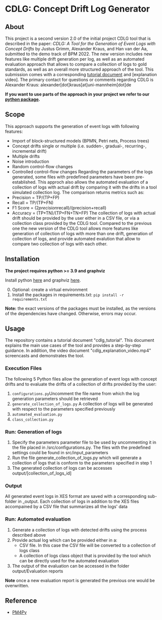 CDLG: Concept Drift Log Generator
====

About
---
This project is a second version 2.0 of the initial project CDLG tool that is described in the paper: _CDLG: A Tool for the Generation of Event Logs with Concept Drifts_ by Justus Grimm, Alexander Kraus, and Han van der Aa, submitted to the demo track of BPM 2022. The new version includes new features like multiple drift generation per log, as well as an automated evaluation approach that allows to compare a collection of logs to gold standards, as well as an overall more structured approach of the tool.
This submission comes with a corresponding [tutorial document](https://gitlab.uni-mannheim.de/processanalytics/cdlg_tool/-/blob/main/cdlg_tutorial.pdf) and [explanation video].
The primary contact for questions or comments regarding CDLG is Alexander Kraus: alexander[dot]kraus[at]uni-mannheim[dot]de 

**If you want to use parts of the approach in your project we refer to our [python package](https://gitlab.uni-mannheim.de/processanalytics/cdlg-package).**

Scope
---
This approach supports the generation of event logs with following features:
* Import of block-structured models (BPMN, Petri nets, Process trees)
* Concept drifts single or multiple (i.e. sudden-, gradual-, recurring-, incremental drift)
* Multiple drifts
* Noise introduction
* Random control-flow changes
* Controlled control-flow changes
Regarding the parameters of the logs generated, some files with predefined parameters have been pre-established. 
This approch also allows the automated evaluation of a collection of logs with actual drift by comparing it with the drifts in a tool simulated collection log. The comparison returns metrics such as:
* Precision = TP/(TP+FP)
* Recall = TP/(TP+FN)
* F1 Score = (2*precision*recall)/(precision+recall)
* Accuracy  = (TP+TN)/(TP+FN+TN+FP)
The collection of logs with actual drift should be provided by the user either in a CSV file, or via a collection class provided by the CDLG tool. Compared to the previous one the new version of the CDLG tool allows more features like generation of collection of logs with more than one drift, generation of collection of logs, and provide automated evalution that allow to compare two collection of logs with each other. 


Installation
---
**The project requires python >= 3.9 and graphviz**

Install python [here](https://www.python.org/downloads/) and graphviz [here](https://graphviz.org/download/).

0. Optional: create a virtual environment 
1. Install the packages in requirements.txt: <code>pip install -r requirements.txt</code>

**Note:** the exact versions of the packages must be installed, as the versions of the dependencies have changed.
Otherwise, errors may occur.


Usage
---
The repository contains a tutorial document "cdlg_tutorial". This document explains the main use cases of the tool and provides a step-by-step guidance. In addition, the video document "cdlg_explanation_video.mp4" screencasts and demonstrates the tool.

### Execution Files ###

The following 5 Python files allow the generation of event logs with concept drifts and to evaluate the drifts of a collection of drifts provided by the user:
1. <code>configurations.py</code>Uncomment the file name from which the log generation parameters should be retrieved
2. <code>generate_collection_of_logs.py</code> A collection of logs will be generated with respect to the parameters specified previously
4. <code>automated_evaluation.py</code> 
5. <code>class_collection.py</code> 


### Run: Generation of logs ###
1. Specify the parameters parameter file to be used by uncommenting it in the file placed in /src/configurations.py. The files with the predefined settings could be found in src/input_parameters
2. Run the file generate_collection_of_logs.py which will generate a collection of logs that is conform to the parameters specified in step 1
3. The generated collection of logs can be accesses output/[collection_of_logs_id]


### Output ###
All generated event logs in XES format are saved with a corresponding sub-folder in _output.
Each collection of logs in addition to the XES files accompained by a CSV file that summarizes all the logs' data


### Run: Automated evaluation ###
1. Generate a collection of logs with detected drifts using the process described above
2. Provide actual log which can be provided either in a: 
    * CSV file. In this case the CSV file will be converted to a collection of logs class 
    * A collection of logs class object that is provided by the tool which can be directly used for the automated evaluation 
3. The output of the evaluation can be accessed in the folder output/Evaluation reports


**Note** once a new evaluation report is generated the previous one would be overwritten.




Reference
---
* [PM4Py](https://pm4py.fit.fraunhofer.de)


